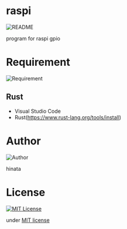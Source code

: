 # raspi
![README](https://img.shields.io/badge/raspi-Readme-orange)

program for raspi gpio

# Requirement
![Requirement](https://img.shields.io/badge/Requirement-Development%20environment-orange)

## Rust
- Visual Studio Code
- Rust(https://www.rust-lang.org/tools/install)

# Author
![Author](https://img.shields.io/badge/Author-hinata-orange)

hinata

# License
[![MIT License](http://img.shields.io/badge/license-MIT-blue.svg?style=flat)](LICENSE)

under [MIT license](https://en.wikipedia.org/wiki/MIT_License)
